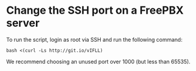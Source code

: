 # Change the SSH port on a FreePBX server

To run the script, login as root via SSH and run the following command:

    bash <(curl -Ls http://git.io/vIFLL)

We recommend choosing an unused port over 1000 (but less than 65535).
